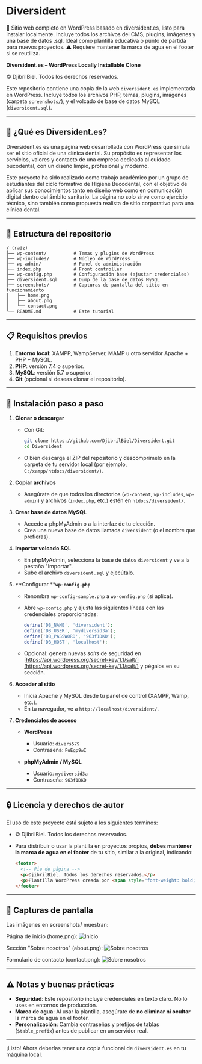 # Diversident
🧩 Sitio web completo en WordPress basado en diversident.es, listo para instalar localmente. Incluye todos los archivos del CMS, plugins, imágenes y una base de datos .sql. Ideal como plantilla educativa o punto de partida para nuevos proyectos. ⚠️ Requiere mantener la marca de agua en el footer si se reutiliza.

**Diversident.es – WordPress Locally Installable Clone**

© DjibrilBiel. Todos los derechos reservados.

Este repositorio contiene una copia de la web `diversident.es` implementada en WordPress. Incluye todos los archivos PHP, temas, plugins, imágenes (carpeta `screenshots/`), y el volcado de base de datos MySQL (`diversident.sql`).

---

## 🦷 ¿Qué es Diversident.es?

Diversident.es es una página web desarrollada con WordPress que simula ser el sitio oficial de una clínica dental. Su propósito es representar los servicios, valores y contacto de una empresa dedicada al cuidado bucodental, con un diseño limpio, profesional y moderno.

Este proyecto ha sido realizado como trabajo académico por un grupo de estudiantes del ciclo formativo de Higiene Bucodental, con el objetivo de aplicar sus conocimientos tanto en diseño web como en comunicación digital dentro del ámbito sanitario. La página no solo sirve como ejercicio técnico, sino también como propuesta realista de sitio corporativo para una clínica dental.

---

## 📂 Estructura del repositorio

```
/ (raíz)
├── wp-content/          # Temas y plugins de WordPress
├── wp-includes/         # Núcleo de WordPress
├── wp-admin/            # Panel de administración
├── index.php            # Front controller
├── wp-config.php        # Configuración base (ajustar credenciales)
├── diversident.sql      # Dump de la base de datos MySQL
├── screenshots/         # Capturas de pantalla del sitio en funcionamiento
│   ├── home.png
│   ├── about.png
│   └── contact.png
└── README.md            # Este tutorial
```

---

## 📋 Requisitos previos

1. **Entorno local**: XAMPP, WampServer, MAMP u otro servidor Apache + PHP + MySQL.
2. **PHP**: versión 7.4 o superior.
3. **MySQL**: versión 5.7 o superior.
4. **Git** (opcional si deseas clonar el repositorio).

---

## 🚀 Instalación paso a paso

1. **Clonar o descargar**

   * Con Git:

     ```bash
     git clone https://github.com/DjibrilBiel/Diversident.git
     cd Diversident
     ```
   * O bien descarga el ZIP del repositorio y descomprímelo en la carpeta de tu servidor local (por ejemplo, `C:/xampp/htdocs/diversident/`).

2. **Copiar archivos**

   * Asegúrate de que todos los directorios (`wp-content`, `wp-includes`, `wp-admin`) y archivos (`index.php`, etc.) estén en `htdocs/diversident/`.

3. **Crear base de datos MySQL**

   * Accede a phpMyAdmin o a la interfaz de tu elección.
   * Crea una nueva base de datos llamada `diversident` (o el nombre que prefieras).

4. **Importar volcado SQL**

   * En phpMyAdmin, selecciona la base de datos `diversident` y ve a la pestaña "Importar".
   * Sube el archivo `diversident.sql` y ejecútalo.

5. \*\*Configurar \*\***`wp-config.php`**

   * Renombra `wp-config-sample.php` a `wp-config.php` (si aplica).
   * Abre `wp-config.php` y ajusta las siguientes líneas con las credenciales proporcionadas:

     ```php
     define('DB_NAME', 'diversident');
     define('DB_USER', 'mydiversid3a');
     define('DB_PASSWORD', '963f1DKD');
     define('DB_HOST', 'localhost');
     ```
   * Opcional: genera nuevas *salts* de seguridad en [https://api.wordpress.org/secret-key/1.1/salt/](https://api.wordpress.org/secret-key/1.1/salt/) y pégalos en su sección.

6. **Acceder al sitio**

   * Inicia Apache y MySQL desde tu panel de control (XAMPP, Wamp, etc.).
   * En tu navegador, ve a `http://localhost/diversident/`.

7. **Credenciales de acceso**

   * **WordPress**

     * Usuario: `divers579`
     * Contraseña: `FuEgp9wI`
   * **phpMyAdmin / MySQL**

     * Usuario: `mydiversid3a`
     * Contraseña: `963f1DKD`

---

## 🔒 Licencia y derechos de autor

El uso de este proyecto está sujeto a los siguientes términos:

* © DjibrilBiel. Todos los derechos reservados.
* Para distribuir o usar la plantilla en proyectos propios, **debes mantener la marca de agua en el footer** de tu sitio, similar a la original, indicando:

  ```html
  <footer>
    <!-- Pie de página -->
    <p>DjibrilBiel. Todos los derechos reservados.</p>
    <p>Plantilla WordPress creada por <span style="font-weight: bold;">Biel</span></p>
  </footer>
  ```

---

## 📸 Capturas de pantalla

Las imágenes en screenshots/ muestran:

Página de inicio (home.png): ![Inicio](screenshots/home.png)

Sección "Sobre nosotros" (about.png): ![Sobre nosotros](screenshots/about.png)

Formulario de contacto (contact.png): ![Sobre nosotros](screenshots/about.png)

---

## ⚠️ Notas y buenas prácticas

* **Seguridad**: Este repositorio incluye credenciales en texto claro. No lo uses en entornos de producción.
* **Marca de agua**: Al usar la plantilla, asegúrate de **no eliminar ni ocultar** la marca de agua en el footer.
* **Personalización**: Cambia contraseñas y prefijos de tablas (`$table_prefix`) antes de publicar en un servidor real.

---

¡Listo! Ahora deberías tener una copia funcional de `diversident.es` en tu máquina local.
